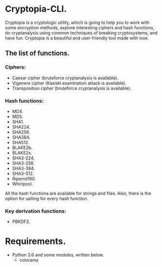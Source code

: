 # Cryptopia-CLI.

Cryptopia is a cryptologic utility, which is going to help you to work with some encryption methods, explore interesting ciphers and hash functions, do cryptanalysis using common techniques of breaking cryptosystems, and have fun. Cryptopia is a beautiful and user-friendly tool made with love.

## The list of functions.

### Ciphers:
- Caesar cipher (bruteforce cryptanalysis is available).
- Vigenere cipher (Kasiski examination attack is available).
- Transposition cipher (bruteforce cryptanalysis is available).

### Hash functions:
- MD4.
- MD5.
- SHA1.
- SHA224.
- SHA256.
- SHA384.
- SHA512.
- BLAKE2b.
- BLAKE2s.
- SHA3-224.
- SHA3-256.
- SHA3-384.
- SHA3-512.
- Ripemd160.
- Whirlpool.

All the hash functions are available for strings and files. Also, there is the option for salting for every hash function.

### Key derivation functions:

- PBKDF2.

# Requirements.

- Python 3.6 and some modules, written below.
  - colorama
